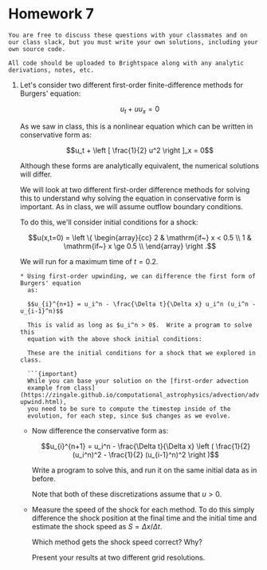 # Homework 7

```{note}
You are free to discuss these questions with your classmates and on
our class slack, but you must write your own solutions, including your
own source code.

All code should be uploaded to Brightspace along with any analytic
derivations, notes, etc.
```

1. Let's consider two different first-order finite-difference methods for Burgers'
   equation:

   $$u_t + u u_x = 0$$

   As we saw in class, this is a nonlinear equation which can be written in conservative
   form as:

   $$u_t + \left [ \frac{1}{2} u^2 \right ]_x = 0$$

   Although these forms are analytically equivalent, the numerical solutions
   will differ.

   We will look at two different first-order difference methods for
   solving this to understand why solving the equation in conservative
   form is important.  As in class, we will assume outflow boundary
   conditions.

   To do this, we'll consider initial conditions for a shock:

   $$u(x,t=0) = \left \{ \begin{array}{cc} 2 & \mathrm{if~} x < 0.5 \\
                                        1 & \mathrm{if~} x \ge 0.5 \\
                      \end{array} \right .$$

   We will run for a maximum time of $t = 0.2$.

   ```{admonition} Your task
   * Using first-order upwinding, we can difference the first form of Burgers' equation
     as:

     $$u_{i}^{n+1} = u_i^n - \frac{\Delta t}{\Delta x} u_i^n (u_i^n - u_{i-1}^n)$$

     This is valid as long as $u_i^n > 0$.  Write a program to solve this
     equation with the above shock initial conditions:

     These are the initial conditions for a shock that we explored in class.

     ```{important}
     While you can base your solution on the [first-order advection
     example from class](https://zingale.github.io/computational_astrophysics/advection/advection/advection-upwind.html),
     you need to be sure to compute the timestep inside of the
     evolution, for each step, since $u$ changes as we evolve.
     ```
   
   * Now difference the conservative form as:

     $$u_{i}^{n+1} = u_i^n - \frac{\Delta t}{\Delta x} \left ( \frac{1}{2} (u_i^n)^2
         - \frac{1}{2} (u_{i-1}^n)^2 \right )$$

     Write a program to solve this, and run it on the same initial data as
     in before.

     Note that both of these discretizations assume that
     $u > 0$.

   * Measure the speed of the shock for each
     method.  To do this simply difference the shock position
     at the final time and the initial time and estimate the shock
     speed as $S = \Delta x / \Delta t$.

     Which method gets the shock speed correct?  Why?

     Present your results at two different grid resolutions.
